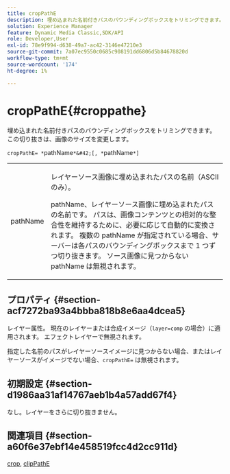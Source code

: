 ```yaml
---
title: cropPathE
description: 埋め込まれた名前付きパスのバウンディングボックスをトリミングできます。 この切り抜きは、画像のサイズを変更します。
solution: Experience Manager
feature: Dynamic Media Classic,SDK/API
role: Developer,User
exl-id: 78e9f994-d638-49a7-ac42-3146e47210e3
source-git-commit: 7a07ec9550c0685c908191dd6806d5b84678820d
workflow-type: tm+mt
source-wordcount: '174'
ht-degree: 1%

---
```


# cropPathE{#croppathe}

埋め込まれた名前付きパスのバウンディングボックスをトリミングできます。 この切り抜きは、画像のサイズを変更します。

`cropPathE= *`pathName`*&#42;[, *`pathName`*]`

<table id="table_598304852E844456AB3AC9FF1F178B71"> 
 <tbody> 
  <tr> 
   <td colname="col1"> <p><span class="codeph"><span class="varname"> pathName</span></span> </p> </td> 
   <td colname="col2"> <p>レイヤーソース画像に埋め込まれたパスの名前（ASCII のみ）。 </p> <p> pathName<span class="codeph"><span class="varname"></span></span>、レイヤーソース画像に埋め込まれたパスの名前です。 パスは、画像コンテンツとの相対的な整合性を維持するために、必要に応じて自動的に変換されます。 複数の <span class="codeph"><span class="varname"> pathName</span></span> が指定されている場合、サーバーは各パスのバウンディングボックスまで 1 つずつ切り抜きます。 ソース画像に見つからない <span class="codeph"><span class="varname"> pathName</span></span> は無視されます。 </p> </td> 
  </tr> 
 </tbody> 
</table>

## プロパティ {#section-acf7272ba93a4bbba818b8e6aa4dcea5}

レイヤー属性。 現在のレイヤーまたは合成イメージ（`layer=comp` の場合）に適用されます。 エフェクトレイヤーで無視されます。

指定した名前のパスがレイヤーソースイメージに見つからない場合、またはレイヤーソースがイメージでない場合、`cropPathE=` は無視されます。

## 初期設定 {#section-d1986aa31af14767aeb1b4a57add67f4}

なし。レイヤーをさらに切り抜きません。

## 関連項目 {#section-a60f6e37ebf14e458519fcc4d2cc911d}

[crop](../../../../../is-api/http-ref/image-serving-api-ref/c-http-protocol-reference/c-command-reference/r-crop.md#reference-6fd0f6399966446ab4425ce050572eab), [clipPathE](../../../../../is-api/http-ref/image-serving-api-ref/c-http-protocol-reference/c-command-reference/r-clippath.md#reference-8139b1b52dc54749b51b109521ddf83d)
